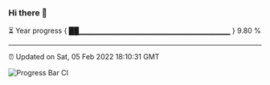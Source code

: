 ### Hi there 👋

⏳ Year progress { ██▁▁▁▁▁▁▁▁▁▁▁▁▁▁▁▁▁▁▁▁▁▁▁▁▁▁▁▁ } 9.80 %

---

⏰ Updated on Sat, 05 Feb 2022 18:10:31 GMT

![Progress Bar CI](https://github.com/liununu/liununu/workflows/Progress%20Bar%20CI/badge.svg)
